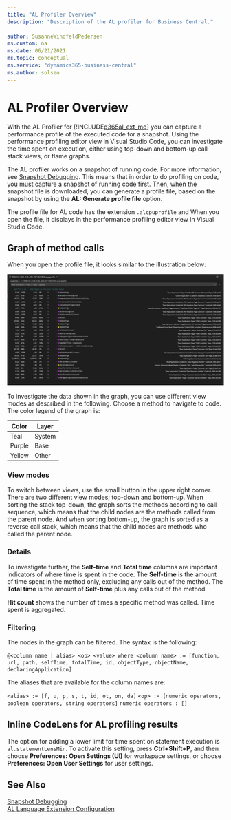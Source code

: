 ```yaml
---
title: "AL Profiler Overview"
description: "Description of the AL profiler for Business Central."

author: SusanneWindfeldPedersen
ms.custom: na
ms.date: 06/21/2021
ms.topic: conceptual
ms.service: "dynamics365-business-central"
ms.author: solsen
---
```


# AL Profiler Overview

With the AL Profiler for [!INCLUDE[d365al_ext_md](../includes/d365al_ext_md.md)] you can capture a performance profile of the executed code for a snapshot. Using the performance profiling editor view in Visual Studio Code, you can investigate the time spent on execution, either using top-down and bottom-up call stack views, or flame graphs.

The AL profiler works on a snapshot of running code. For more information, see [Snapshot Debugging](devenv-snapshot-debugging.md). This means that in order to do profiling on code, you must capture a snapshot of running code first. Then, when the snapshot file is downloaded, you can generate a profile file, based on the snapshot by using the **AL: Generate profile file** option. 

The profile file for AL code has the extension `.alcpuprofile` and When you open the file, it displays in the performance profiling editor view in Visual Studio Code.

## Graph of method calls

When you open the profile file, it looks similar to the illustration below:

![Graph of method calls](../media/profiler-graph.png)

To investigate the data shown in the graph, you can use different view modes as described in the following. Choose a method to navigate to code. The color legend of the graph is:

|Color|Layer|
|-----|-----|
|Teal |System|
|Purple| Base|
|Yellow| Other|

### View modes

To switch between views, use the small button in the upper right corner. There are two different view modes; top-down and bottom-up. When sorting the stack top-down, the graph sorts the methods according to call sequence, which means that the child nodes are the methods called from the parent node. And when sorting bottom-up, the graph is sorted as a reverse call stack, which means that the child nodes are methods who called the parent node.

### Details

To investigate further, the **Self-time** and **Total time** columns are important indicators of where time is spent in the code. The **Self-time** is the amount of time spent in the method only, excluding any calls out of the method. The **Total time** is the amount of **Self-time** plus any calls out of the method. 

**Hit count** shows the number of times a specific method was called. Time spent is aggregated.

### Filtering

The nodes in the graph can be filtered. The syntax is the following:

```
@<column name | alias> <op> <value> where <column name> := [function, url, path, selfTime, totalTime, id, objectType, objectName, declaringApplication]

```
The aliases that are available for the column names are:

`<alias> := [f, u, p, s, t, id, ot, on, da]`
`<op> := [numeric operators, boolean operators, string operators]`
`numeric operators : []`


## Inline CodeLens for AL profiling results

The option for adding a lower limit for time spent on statement execution is `al.statementLensMin`. To activate this setting, press **Ctrl+Shift+P**, and then choose **Preferences: Open Settings (UI)** for workspace settings, or choose **Preferences: Open User Settings** for user settings. <!-- Setting..., which will be shown when opening a code file through the AL profiler`al.statementLensMin` -->

## See Also

[Snapshot Debugging](devenv-snapshot-debugging.md)  
[AL Language Extension Configuration](devenv-al-extension-configuration.md)